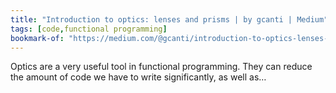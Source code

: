 ```yaml
---
title: "Introduction to optics: lenses and prisms | by gcanti | Medium"
tags: [code,functional programming]
bookmark-of: "https://medium.com/@gcanti/introduction-to-optics-lenses-and-prisms-3230e73bfcfe"
---
```

Optics are a very useful tool in functional programming. They can reduce the amount of code we have to write significantly, as well as…
